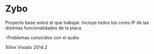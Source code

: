 # Zybo
Proyecto base sobre el que trabajar. Incluye todos los cores IP de las distintas funcionalidades de la placa.

-Problemas conocidos con el audio

Xilinx Vivado 2014.2
